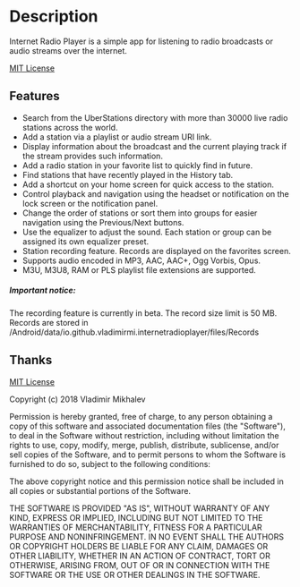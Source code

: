 # Description

Internet Radio Player is a simple app for listening to radio broadcasts or audio streams over the internet.

[MIT License](https://github.com/VladimirMi/InternetRadioPlayer/blob/master/LICENSE)

## Features

- Search from the UberStations directory with more than 30000 live radio stations across the world.
- Add a station via a playlist or audio stream URI link.
- Display information about the broadcast and the current playing track if the stream provides such information.
- Add a radio station in your favorite list to quickly find in future.
- Find stations that have recently played in the History tab.
- Add a shortcut on your home screen for quick access to the station.
- Control playback and navigation using the headset or notification on the lock screen or the notification panel.
- Change the order of stations or sort them into groups for easier navigation using the Previous/Next buttons.
- Use the equalizer to adjust the sound. Each station or group can be assigned its own equalizer preset.
- Station recording feature. Records are displayed on the favorites screen.
- Supports audio encoded in MP3, AAC, AAC+, Ogg Vorbis, Opus.
- M3U, M3U8, RAM or PLS playlist file extensions are supported.

##### Important notice:
The recording feature is currently in beta. The record size limit is 50 MB.
Records are stored in /Android/data/io.github.vladimirmi.internetradioplayer/files/Records
 

    
## Thanks

[MIT License](https://github.com/VladimirMi/InternetRadioPlayer/blob/master/LICENSE)

Copyright (c) 2018 Vladimir Mikhalev

Permission is hereby granted, free of charge, to any person obtaining a copy
of this software and associated documentation files (the "Software"), to deal
in the Software without restriction, including without limitation the rights
to use, copy, modify, merge, publish, distribute, sublicense, and/or sell
copies of the Software, and to permit persons to whom the Software is
furnished to do so, subject to the following conditions:

The above copyright notice and this permission notice shall be included in all
copies or substantial portions of the Software.

THE SOFTWARE IS PROVIDED "AS IS", WITHOUT WARRANTY OF ANY KIND, EXPRESS OR
IMPLIED, INCLUDING BUT NOT LIMITED TO THE WARRANTIES OF MERCHANTABILITY,
FITNESS FOR A PARTICULAR PURPOSE AND NONINFRINGEMENT. IN NO EVENT SHALL THE
AUTHORS OR COPYRIGHT HOLDERS BE LIABLE FOR ANY CLAIM, DAMAGES OR OTHER
LIABILITY, WHETHER IN AN ACTION OF CONTRACT, TORT OR OTHERWISE, ARISING FROM,
OUT OF OR IN CONNECTION WITH THE SOFTWARE OR THE USE OR OTHER DEALINGS IN THE
SOFTWARE.
